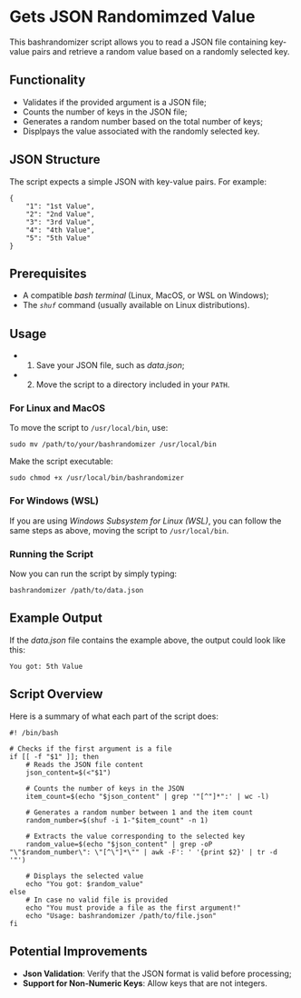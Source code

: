 # Gets JSON Randomimzed Value
This bashrandomizer script allows you to read a JSON file containing key-value pairs and retrieve a random value based on a randomly selected key.

## Functionality
* Validates if the provided argument is a JSON file;
* Counts the number of keys in the JSON file;
* Generates a random number based on the total number of keys;
* Displpays the value associated with the randomly selected key.

## JSON Structure
The script expects a simple JSON with key-value pairs. For example:
```
{
    "1": "1st Value",
    "2": "2nd Value",
    "3": "3rd Value",
    "4": "4th Value",
    "5": "5th Value"
}
```

## Prerequisites
* A compatible *bash terminal* (Linux, MacOS, or WSL on Windows);
* The *`shuf`* command (usually available on Linux distributions).

## Usage
* 1) Save your JSON file, such as *data.json*;
* 2) Move the script to a directory included in your `PATH`.

### For Linux and MacOS
To move the script to `/usr/local/bin`, use:
```
sudo mv /path/to/your/bashrandomizer /usr/local/bin
```
Make the script executable:
```
sudo chmod +x /usr/local/bin/bashrandomizer
```

### For Windows (WSL)
If you are using *Windows Subsystem for Linux (WSL)*, you can follow the same steps as above, moving the script to `/usr/local/bin`.

### Running the Script
Now you can run the script by simply typing:
```
bashrandomizer /path/to/data.json
```

## Example Output
If the *data.json* file contains the example above, the output could look like this:
```
You got: 5th Value
```

## Script Overview
Here is a summary of what each part of the script does:
```
#! /bin/bash

# Checks if the first argument is a file
if [[ -f "$1" ]]; then
    # Reads the JSON file content
    json_content=$(<"$1")

    # Counts the number of keys in the JSON
    item_count=$(echo "$json_content" | grep '"[^"]*":' | wc -l)

    # Generates a random number between 1 and the item count
    random_number=$(shuf -i 1-"$item_count" -n 1)

    # Extracts the value corresponding to the selected key
    random_value=$(echo "$json_content" | grep -oP "\"$random_number\": \"[^\"]*\"" | awk -F': ' '{print $2}' | tr -d '"')

    # Displays the selected value
    echo "You got: $random_value"
else
    # In case no valid file is provided
    echo "You must provide a file as the first argument!"
    echo "Usage: bashrandomizer /path/to/file.json"
fi
```

## Potential Improvements
* **Json Validation**: Verify that the JSON format is valid before processing;
* **Support for Non-Numeric Keys**: Allow keys that are not integers.

